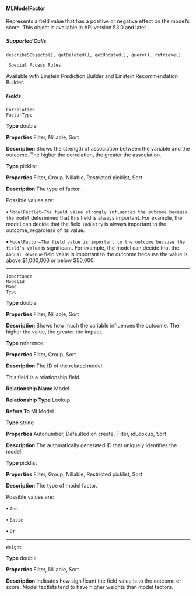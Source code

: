 #### MLModelFactor

Represents a field value that has a positive or negative effect on the model’s score. This object is available in API version 53.0 and later.

##### Supported Calls
```
describeSObjects(), getDeleted(), getUpdated(), query(), retrieve()

 Special Access Rules

```
Available with Einstein Prediction Builder and Einstein Recommendation Builder.

##### Fields

```
Correlation
FactorType

```

**Type**
double

**Properties**
Filter, Nillable, Sort

**Description**
Shows the strength of association between the variable and the outcome. The higher the
correlation, the greater the association.

**Type**
picklist

**Properties**
Filter, Group, Nillable, Restricted picklist, Sort

**Description**
The type of factor.

Possible values are:

**•** `ModelFactlet—The field value strongly influences the outcome because the model`
determined that this field is always important. For example, the model can decide that
the field `Industry` is always important to the outcome, regardless of its value.

**•** `ModelFactor—The field value is important to the outcome because the field’s value`
is significant. For example, the model can decide that the `Annual Revenue` field
value is important to the outcome because the value is above $1,000,000 or below
$50,000.


-----

```
Importance
ModelId
Name
Type

```

**Type**
double

**Properties**
Filter, Nillable, Sort

**Description**
Shows how much the variable influences the outcome. The higher the value, the greater
the impact.

**Type**
reference

**Properties**
Filter, Group, Sort

**Description**
The ID of the related model.

This field is a relationship field.

**Relationship Name**
Model

**Relationship Type**
Lookup

**Refers To**
MLModel

**Type**
string

**Properties**
Autonumber, Defaulted on create, Filter, idLookup, Sort

**Description**
The automatically generated ID that uniquely identifies the model.

**Type**
picklist

**Properties**
Filter, Group, Nillable, Restricted picklist, Sort

**Description**
The type of model factor.

Possible values are:

**•** `And`

**•** `Basic`

**•** `Or`


-----

```
Weight

```

**Type**
double

**Properties**
Filter, Nillable, Sort

**Description**
Indicates how significant the field value is to the outcome or score. Model factlets tend to
have higher weights than model factors.

